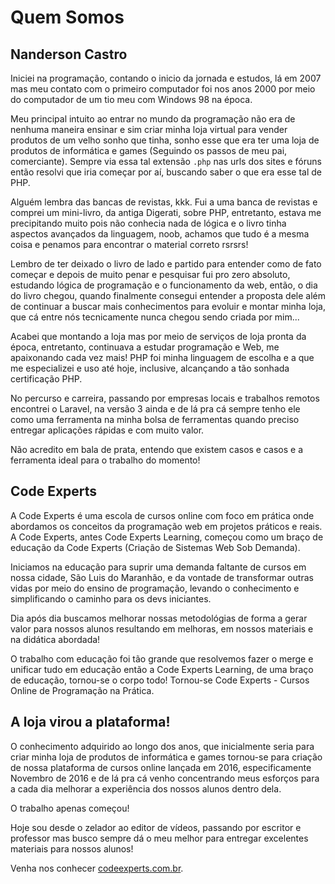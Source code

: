 # Quem Somos

## Nanderson Castro

Iniciei na programação, contando o inicio da jornada e estudos, lá em 2007 mas meu contato com o primeiro computador foi nos anos 2000 por meio do computador de um tio meu com Windows 98 na época.

Meu principal intuito ao entrar no mundo da programação não era de nenhuma maneira ensinar e sim criar minha loja virtual para vender produtos de um velho sonho que tinha, sonho esse que era ter uma loja de produtos de informática e games (Seguindo os passos de meu pai, comerciante). Sempre via essa tal extensão `.php` nas urls dos sites e fóruns então resolvi que iria começar por aí, buscando saber o que era esse tal de PHP.

Alguém lembra das bancas de revistas, kkk. Fui a uma banca de revistas e comprei um mini-livro, da antiga Digerati, sobre PHP, entretanto, estava me precipitando muito pois não conhecia nada de lógica e o livro tinha aspectos avançados da linguagem, noob, achamos que tudo é a mesma coisa e penamos para encontrar o material correto rsrsrs!

Lembro de ter deixado o livro de lado e partido para entender como de fato começar e depois de muito penar e pesquisar fui pro zero absoluto, estudando lógica de programação e o funcionamento da web, então,  o dia do livro chegou, quando finalmente consegui entender a proposta dele além de continuar a buscar mais conhecimentos para evoluir e montar minha loja, que cá entre nós tecnicamente nunca chegou sendo criada por mim...

Acabei que montando a loja mas por meio de serviços de loja pronta da época, entretanto, continuava a estudar programação e Web, me apaixonando cada vez mais! PHP foi minha linguagem de escolha e a que me especializei e uso até hoje, inclusive, alcançando a tão sonhada certificação PHP.

No percurso e carreira, passando por empresas locais e trabalhos remotos encontrei o Laravel, na versão 3 ainda e de lá pra cá sempre tenho ele como uma ferramenta na minha bolsa de ferramentas quando preciso entregar aplicações rápidas e com muito valor.

Não acredito em bala de prata, entendo que existem casos e casos e a ferramenta ideal para o trabalho do momento!


## Code Experts

A Code Experts é uma escola de cursos online com foco em prática onde abordamos os conceitos da programação web em projetos práticos e reais. A Code Experts, antes Code Experts Learning, começou como um braço de educação da Code Experts (Criação de Sistemas Web Sob Demanda).

Iniciamos na educação para suprir uma demanda faltante de cursos em nossa cidade, São Luis do Maranhão, e da vontade de transformar outras vidas por meio do ensino de programação, levando o conhecimento e simplificando o caminho para os devs iniciantes.

Dia após dia buscamos melhorar nossas metodológias de forma a gerar valor para nossos alunos resultando em melhoras, em nossos materiais e na didática abordada!

O trabalho com educação foi tão grande que resolvemos fazer o merge e unificar tudo em educação então a Code Experts Learning, de uma braço de educação, tornou-se o corpo todo! Tornou-se Code Experts - Cursos Online de Programação na Prática.

## A loja virou a plataforma!

O conhecimento adquirido ao longo dos anos, que inicialmente seria para criar minha loja de produtos de informática e games tornou-se para criação de nossa plataforma de cursos online lançada em 2016, especificamente Novembro de 2016 e de lá pra cá venho concentrando meus esforços para a cada dia melhorar a experiência dos nossos alunos dentro dela.

O trabalho apenas começou! 

Hoje sou desde o zelador ao editor de vídeos, passando por escritor e professor mas busco sempre dá o meu melhor para entregar excelentes materiais para nossos alunos!

Venha nos conhecer [codeexperts.com.br](https://codeexperts.com.br).